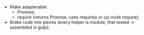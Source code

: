 + Make adapterable:
  - Promise;
  - require (returns Promise, uses requirejs or cjs node require);
+ Brake code into pieces (every helper is module, that tested -> assembled in gulp);